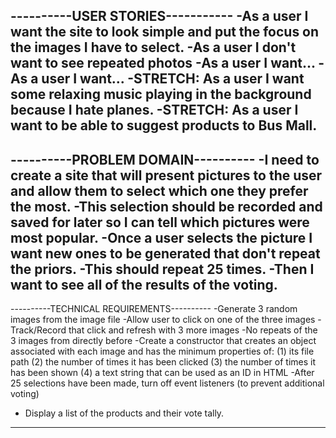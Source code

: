 ----------USER STORIES-----------
-As a user I want the site to look simple and put the focus on the images I have to select.
-As a user I don't want to see repeated photos
-As a user I want...
-As a user I want...
-STRETCH: As a user I want some relaxing music playing in the background because I hate planes.
-STRETCH: As a user I want to be able to suggest products to Bus Mall.
----------------------------------

----------PROBLEM DOMAIN----------
-I need to create a site that will present pictures to the user and allow them to select which one they prefer the most.
-This selection should be recorded and saved for later so I can tell which pictures were most popular.
-Once a user selects the picture I want new ones to be generated that don't repeat the priors.
-This should repeat 25 times.
-Then I want to see all of the results of the voting.
----------------------------------

----------TECHNICAL REQUIREMENTS----------
-Generate 3 random images from the image file
-Allow user to click on one of the three images
-Track/Record that click and refresh with 3 more images
-No repeats of the 3 images from directly before
-Create a constructor that creates an object associated with each image and has the minimum properties of:
  (1) its file path
  (2) the number of times it has been clicked
  (3) the number of times it has been shown
  (4) a text string that can be used as an ID in HTML
-After 25 selections have been made, turn off event listeners (to prevent additional voting)
  + Display a list of the products and their vote tally.
------------------------------------------
